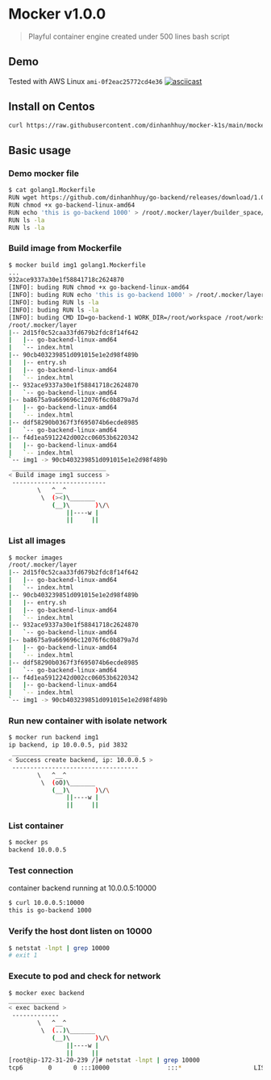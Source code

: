 # Mocker v1.0.0
> Playful container engine created under 500 lines bash script
## Demo
Tested with AWS Linux `ami-0f2eac25772cd4e36`
[![asciicast](https://asciinema.org/a/uUOjoz0e0oFdWdzFbljZfUATn.svg)](https://asciinema.org/a/uUOjoz0e0oFdWdzFbljZfUATn)
## Install on Centos
```bash
curl https://raw.githubusercontent.com/dinhanhhuy/mocker-k1s/main/mocker/install.sh | bash
```

## Basic usage
### Demo mocker file
```bash
$ cat golang1.Mockerfile
RUN wget https://github.com/dinhanhhuy/go-backend/releases/download/1.0.0/go-backend-linux-amd64
RUN chmod +x go-backend-linux-amd64
RUN echo 'this is go-backend 1000' > /root/.mocker/layer/builder_space/index.html
RUN ls -la
RUN ls -la
```

### Build image from Mockerfile
```bash
$ mocker build img1 golang1.Mockerfile
...
932ace9337a30e1f58841718c2624870
[INFO]: buding RUN chmod +x go-backend-linux-amd64
[INFO]: buding RUN echo 'this is go-backend 1000' > /root/.mocker/layer/builder_space/index.html
[INFO]: buding RUN ls -la
[INFO]: buding RUN ls -la
[INFO]: buding CMD ID=go-backend-1 WORK_DIR=/root/workspace /root/workspace/go-backend-linux-amd64
/root/.mocker/layer
|-- 2d15f0c52caa33fd679b2fdc8f14f642
|   |-- go-backend-linux-amd64
|   `-- index.html
|-- 90cb403239851d091015e1e2d98f489b
|   |-- entry.sh
|   |-- go-backend-linux-amd64
|   `-- index.html
|-- 932ace9337a30e1f58841718c2624870
|   `-- go-backend-linux-amd64
|-- ba8675a9a669696c12076f6c0b879a7d
|   |-- go-backend-linux-amd64
|   `-- index.html
|-- ddf58290b0367f3f695074b6ecde8985
|   `-- go-backend-linux-amd64
|-- f4d1ea5912242d002cc06053b6220342
|   |-- go-backend-linux-amd64
|   `-- index.html
`-- img1 -> 90cb403239851d091015e1e2d98f489b
 __________________________
< Build image img1 success >
 --------------------------
        \   ^__^
         \  (><)\_______
            (__)\       )\/\
                ||----w |
                ||     ||
```
### List all images
```bash
$ mocker images
/root/.mocker/layer
|-- 2d15f0c52caa33fd679b2fdc8f14f642
|   |-- go-backend-linux-amd64
|   `-- index.html
|-- 90cb403239851d091015e1e2d98f489b
|   |-- entry.sh
|   |-- go-backend-linux-amd64
|   `-- index.html
|-- 932ace9337a30e1f58841718c2624870
|   `-- go-backend-linux-amd64
|-- ba8675a9a669696c12076f6c0b879a7d
|   |-- go-backend-linux-amd64
|   `-- index.html
|-- ddf58290b0367f3f695074b6ecde8985
|   `-- go-backend-linux-amd64
|-- f4d1ea5912242d002cc06053b6220342
|   |-- go-backend-linux-amd64
|   `-- index.html
`-- img1 -> 90cb403239851d091015e1e2d98f489b
```
### Run new container with isolate network
```bash
$ mocker run backend img1
ip backend, ip 10.0.0.5, pid 3832
 ___________________________________
< Success create backend, ip: 10.0.0.5 >
 -----------------------------------
        \   ^__^
         \  (oO)\_______
            (__)\       )\/\
                ||----w |
                ||     ||
```

### List container
```bash
$ mocker ps
backend 10.0.0.5
```

### Test connection
container backend running at 10.0.0.5:10000
```bash
$ curl 10.0.0.5:10000
this is go-backend 1000
```

### Verify the host dont listen on 10000
```bash
$ netstat -lnpt | grep 10000
# exit 1
```
### Execute to pod and check for network
```bash
$ mocker exec backend
______________
< exec backend >
 -------------
        \   ^__^
         \  (..)\_______
            (__)\       )\/\
                ||----w |
                ||     ||
[root@ip-172-31-20-239 /]# netstat -lnpt | grep 10000
tcp6       0      0 :::10000                :::*                    LISTEN      5/go-backend-linux-
```